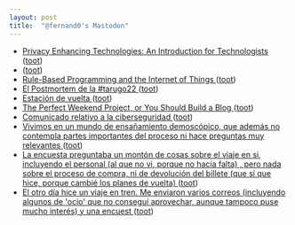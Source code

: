 ```yaml
---
layout: post
title:  "@fernand0's Mastodon"
---
```

*  [Privacy Enhancing Technologies: An Introduction for   Technologists  ](https://martinfowler.com/articles/intro-pet.html) ([toot](https://mastodon.social/@fernand0/110582434437201564))
*  [ ](https://mastodon.social/@sergo) ([toot](https://mastodon.social/@fernand0/110582274884207388))
*  [Rule-Based Programming and the Internet of Things ](https://www.windley.com/archives/2023/06/rule-based_programming_and_the_internet_of_things.shtm) ([toot](https://mastodon.social/@fernand0/110582131538756698))
*  [El Postmortem de la #tarugo22 ](https://www.bonillaware.com/postmortem-tarugo2) ([toot](https://mastodon.social/@fernand0/110581984389972279))
*  [Estación de vuelta ](https://www.flickr.com/photos/fernand0/52952669043) ([toot](https://mastodon.social/@fernand0/110581962392073609))
*  [The Perfect Weekend Project, or You Should Build a Blog ](https://atthis.link/blog/2023/04013.htm) ([toot](https://mastodon.social/@fernand0/110581813994821029))
*  [Comunicado relativo a la ciberseguridad ](https://www.hiberus.com/comunicado-cibersegurida) ([toot](https://mastodon.social/@fernand0/110581578035349491))
*  [Vivimos en un mundo de ensañamiento demoscópico, que además no contempla partes importantes del proceso ni hace preguntas muy relevantes ](https://mastodon.social/@fernand0/110581445770529261) ([toot](https://mastodon.social/@fernand0/110581445770529261))
*  [La encuesta preguntaba un montón de cosas sobre el viaje en si, incluyendo el personal (al que no vi, porque no hacía falta) , pero nada sobre el proceso de compra, ni de devolución del billete (que sí que hice, porque cambié los planes de vuelta) ](https://mastodon.social/@fernand0/110581443673092155) ([toot](https://mastodon.social/@fernand0/110581443673092155))
*  [El otro día hice un viaje en tren. Me enviaron varios correos (incluyendo algunos de &#39;ocio&#39; que no conseguí aprovechar, aunque tampoco puse mucho interés) y una encuest ](https://mastodon.social/@fernand0/110581431904434041) ([toot](https://mastodon.social/@fernand0/110581431904434041))

